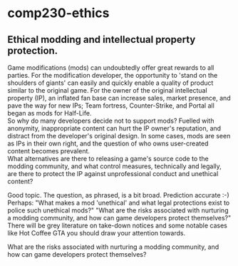 ﻿# comp230-ethics

## Ethical modding and intellectual property protection.

Game modifications (mods) can undoubtedly offer great rewards to all parties.  For the modification developer, the opportunity to 'stand on the shoulders of giants' can easily and quickly enable a quality of product similar to the original game.  For the owner of the original intellectual property (IP), an inflated fan base can increase sales, market presence, and pave the way for new IPs; Team fortress, Counter-Strike, and Portal all began as mods for Half-Life.  
So why do many developers decide not to support mods?  Fuelled with anonymity, inappropriate content can hurt the IP owner's reputation, and distract from the developer's original design.  In some cases, mods are seen as IPs in their own right, and the question of who owns user-created content becomes prevalent.  
What alternatives are there to releasing a game's source code to the modding community, and what control measures, technically and legally, are there to protect the IP against unprofessional conduct and unethical content?  


Good topic. The question, as phrased, is a bit broad. Prediction accurate :-) 
Perhaps: "What makes a mod 'unethical' and what legal protections exist to police such unethical mods?" 
"What are the risks associated with nurturing a modding community, and how can game developers protect themselves?" 
There will be grey literature on take-down notices and some notable cases like Hot Coffee GTA you should draw your attention towards.

What are the risks associated with nurturing a modding community, and how can game developers protect themselves?